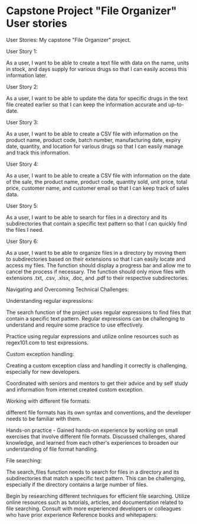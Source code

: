 # Capstone Project "File Organizer" User stories 

User Stories: My capstone "File Organizer" project.

User Story 1: 

As a user, I want to be able to create a text file with data on the name, units in stock, and days supply for various drugs so that I can easily access this information later.

User Story 2: 

As a user, I want to be able to update the data for specific drugs in the text file created earlier so that I can keep the information accurate and up-to-date.

User Story 3: 

As a user, I want to be able to create a CSV file with information on the product name, product code, batch number, manufacturing date, expiry date, quantity, and location for various drugs so that I can easily manage and track this information.

User Story 4: 

As a user, I want to be able to create a CSV file with information on the date of the sale, the product name, product code, quantity sold, unit price, total price, customer name, and customer email so that I can keep track of sales data.

User Story 5: 

As a user, I want to be able to search for files in a directory and its subdirectories that contain a specific text pattern so that I can quickly find the files I need.

User Story 6: 

As a user, I want to be able to organize files in a directory by moving them to subdirectories based on their extensions so that I can easily locate and access my files. The function should display a progress bar and allow me to cancel the process if necessary. The function should only move files with extensions .txt, .csv, .xlsx, .doc, and .pdf to their respective subdirectories.

Navigating and Overcoming Technical Challenges:

Understanding regular expressions: 

The search function of the project uses regular expressions to find files that contain a specific text pattern. Regular expressions can be challenging to understand and require some practice to use effectively.

Practice using regular expressions and utilize online resources such as regex101.com to test expressions.

Custom exception handling: 

Creating a custom exception class and handling it correctly is challenging, especially for new developers. 

Coordinated with seniors and mentors to get their advice and by self study and information from internet created custom exception.

Working with different file formats: 

different file formats has its own syntax and conventions, and the developer needs to be familiar with them.

Hands-on practice - Gained hands-on experience by working on small exercises that involve different file formats. 
Discussed challenges, shared knowledge, and learned from each other's experiences to broaden our understanding of file format handling.

File searching: 

The search_files function needs to search for files in a directory and its subdirectories that match a specific text pattern. This can be challenging, especially if the directory contains a large number of files. 

Begin by researching different techniques for efficient file searching. 
Utilize online resources such as tutorials, articles, and documentation related to file searching.
Consult with more experienced developers or colleagues who have prior experience Reference books and whitepapers: